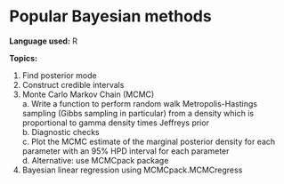 # Popular Bayesian methods
**Language used:** R

**Topics:**
  1.   Find posterior mode
  2.   Construct credible intervals
  3.   Monte Carlo Markov Chain (MCMC)  
      a. Write a function to perform random walk Metropolis-Hastings sampling (Gibbs sampling in particular) from a density which is proportional to gamma density times Jeffreys prior  
      b. Diagnostic checks  
      c. Plot the MCMC estimate of the marginal posterior density for each parameter with an 95% HPD interval for each parameter  
      d. Alternative: use MCMCpack package
  4.   Bayesian linear regression using MCMCpack.MCMCregress

